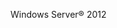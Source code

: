 <Token xmlns:xlink="http://www.w3.org/1999/xlink">Windows Server® 2012</Token>

<!--HONumber=Jul16_HO3-->


